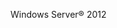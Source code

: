 <Token xmlns:xlink="http://www.w3.org/1999/xlink">Windows Server® 2012</Token>

<!--HONumber=Jul16_HO3-->


